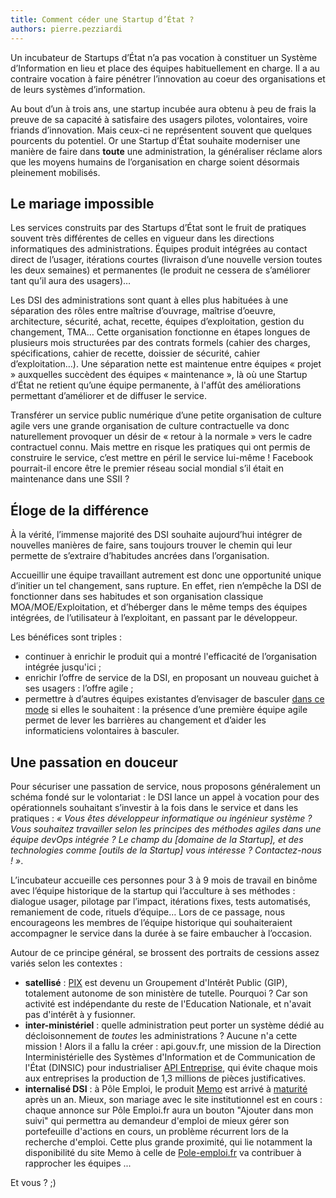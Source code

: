 ```yaml
---
title: Comment céder une Startup d’État ?
authors: pierre.pezziardi
---
```


Un incubateur de Startups d’État n’a pas vocation à constituer un Système d’Information en lieu et place des équipes habituellement en charge. Il a au contraire vocation à faire pénétrer l’innovation au coeur des organisations et de leurs systèmes d’information.

Au bout d’un à trois ans, une startup incubée aura obtenu à peu de frais la preuve de sa capacité à satisfaire des usagers pilotes, volontaires, voire friands d’innovation. Mais ceux-ci ne représentent souvent que quelques pourcents du potentiel. Or une Startup d’État souhaite moderniser une manière de faire dans **toute** une administration, la généraliser réclame alors que les moyens humains de l’organisation en charge soient désormais pleinement mobilisés.

<!--more-->

## Le mariage impossible

Les services construits par des Startups d’État sont le fruit de pratiques souvent très différentes de celles en vigueur dans les directions informatiques des administrations. Équipes produit intégrées au contact direct de l’usager, itérations courtes (livraison d’une nouvelle version toutes les deux semaines) et permanentes (le produit ne cessera de s’améliorer tant qu’il aura des usagers)… 

Les DSI des administrations sont quant à elles plus habituées à une séparation des rôles entre maîtrise d’ouvrage, maîtrise d’oeuvre, architecture, sécurité, achat, recette, équipes d’exploitation, gestion du changement, TMA… Cette organisation fonctionne en étapes longues de plusieurs mois structurées par des contrats formels (cahier des charges, spécifications, cahier de recette, doissier de sécurité, cahier d’exploitation…). Une séparation nette est maintenue entre équipes « projet » auxquelles succèdent des équipes « maintenance », là où une Startup d’État ne retient qu’une équipe permanente, à l'affût des améliorations permettant d’améliorer et de diffuser le service.

Transférer un service public numérique d’une petite organisation de culture agile vers une grande organisation de culture contractuelle va donc naturellement provoquer un désir de « retour à la normale » vers le cadre contractuel connu. Mais mettre en risque les pratiques qui ont permis de construire le service, c’est mettre en péril le service lui-même ! Facebook pourrait-il encore être le premier réseau social mondial s’il était en maintenance dans une SSII&nbsp;?

## Éloge de la différence

À la vérité, l’immense majorité des DSI souhaite aujourd’hui intégrer de nouvelles manières de faire, sans toujours trouver le chemin qui leur permette de s’extraire d’habitudes ancrées dans l’organisation.

Accueillir une équipe travaillant autrement est donc une opportunité unique d’initier un tel changement, sans rupture. En effet, rien n’empêche la DSI de fonctionner dans ses habitudes et son organisation classique MOA/MOE/Exploitation, et d’héberger dans le même temps des équipes intégrées, de l’utilisateur à l’exploitant, en passant par le développeur. 

Les bénéfices sont triples :

* continuer à enrichir le produit qui a montré l'efficacité de l’organisation intégrée jusqu'ici ;
* enrichir l’offre de service de la DSI, en proposant un nouveau guichet à ses usagers : l’offre agile ;
* permettre à d’autres équipes existantes d’envisager de basculer [dans ce mode](https://beta.gouv.fr/2016/11/28/equipes-autonomes.html) si elles le souhaitent : la présence d’une première équipe agile permet de lever les barrières au changement et d’aider les informaticiens volontaires à basculer.

## Une passation en douceur

Pour sécuriser une passation de service, nous proposons généralement un schéma fondé sur le volontariat : le DSI lance un appel à vocation pour des opérationnels souhaitant s’investir à la fois dans le service et dans les pratiques : _« Vous êtes développeur informatique ou ingénieur système ? Vous souhaitez travailler selon les principes des méthodes agiles dans une équipe devOps intégrée ? Le champ du [domaine de la Startup], et des technologies comme [outils de la Startup] vous intéresse ? Contactez-nous ! »_.

L’incubateur accueille ces personnes pour 3 à 9 mois de travail en binôme avec l’équipe historique de la startup qui l’acculture à ses méthodes : dialogue usager, pilotage par l’impact, itérations fixes, tests automatisés, remaniement de code, rituels d’équipe…
Lors de ce passage, nous encourageons les membres de l’équipe historique qui souhaiteraient accompagner le service dans la durée à se faire embaucher à l’occasion.

Autour de ce principe général, se brossent des portraits de cessions assez variés selon les contextes :
* **satellisé** : [PIX](https://pix.beta.gouv.fr/) est devenu un Groupement d'Intérêt Public (GIP), totalement autonome de son ministère de tutelle. Pourquoi ? Car son activité est indépendante du reste de l'Education Nationale, et n'avait pas d'intérêt à y fusionner.
* **inter-ministériel** : quelle administration peut porter un système dédié au décloisonnement de *toutes* les administrations ? Aucune n'a cette mission ! Alors il a fallu la créer : api.gouv.fr, une mission de la Direction Interministérielle des Systèmes d'Information et de Communication de l'État (DINSIC) pour industrialiser [API Entreprise](https://api.gouv.fr/api/api-entreprise.html), qui évite chaque mois aux entreprises la production de 1,3 millions de pièces justificatives.
* **internalisé DSI** : à Pôle Emploi, le produit [Memo](https://memo.pole-emploi.fr/) est arrivé à [maturité](https://memo.pole-emploi.fr/stats) après un an. Mieux, son mariage avec le site institutionnel est en cours : chaque annonce sur Pôle Emploi.fr aura un bouton "Ajouter dans mon suivi" qui permettra au demandeur d'emploi de mieux gérer son portefeuille d'actions en cours, un problème récurrent lors de la recherche d'emploi. Cette plus grande proximité, qui lie notamment la disponibilité du site Memo à celle de [Pole-emploi.fr](Pole-emploi.fr) va contribuer à rapprocher les équipes ...

Et vous ? ;)
